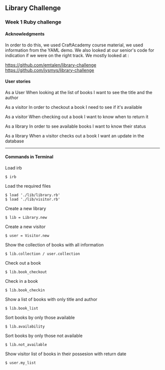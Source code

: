 ## Library Challenge
### Week 1 Ruby challenge

#### Acknowledgments

In order to do this, we used CraftAcademy course material, we used information from the YAML demo. We also looked at our senior's code for indication if we were on the right track. We mostly looked at :

https://github.com/emtalen/library-challenge
https://github.com/jysmys/library-challenge

#### User stories
As a User
When looking at the list of books
I want to see the title and the author

As a visitor
In order to checkout a book
I need to see if it's available

As a visitor
When checking out a book
I want to know when to return it

As a library
In order to see available books
I want to know their status

As a library
When a visitor checks out a book
I want an update in the database


--------------------------------------------------------

#### Commands in Terminal

Load irb
```
$ irb
```

Load the required files
```
$ load './lib/library.rb'
$ load './lib/visitor.rb'
```

Create a new library
```
$ lib = Library.new
```

Create a new visitor
```
$ user = Visitor.new
```

Show the collection of books with all information
```
$ lib.collection / user.collection
```

Check out a book
```
$ lib.book_checkout
```

Check in a book
```
$ lib.book_checkin
```

Show a list of books with only title and author
```
$ lib.book_list
```

Sort books by only those available
```
$ lib.availability
```

Sort books by only those not available
```
$ lib.not_available
```

Show visitor list of books in their possesion with return date
```
$ user.my_list
```